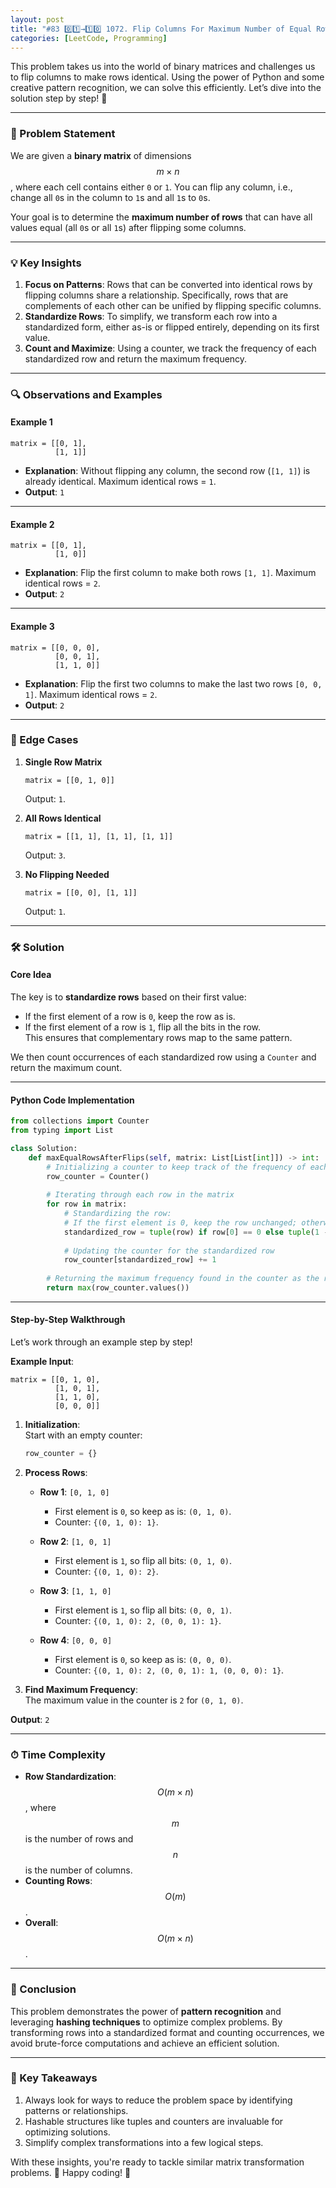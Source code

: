 ```yaml
---
layout: post  
title: "#83 0️⃣1️⃣→1️⃣0️⃣ 1072. Flip Columns For Maximum Number of Equal Rows 🧠🚀"  
categories: [LeetCode, Programming]  
---
```


This problem takes us into the world of binary matrices and challenges us to flip columns to make rows identical. Using the power of Python and some creative pattern recognition, we can solve this efficiently. Let’s dive into the solution step by step! 🌟  

---

### 📝 Problem Statement  

We are given a **binary matrix** of dimensions $$ m \times n $$, where each cell contains either `0` or `1`. You can flip any column, i.e., change all `0`s in the column to `1`s and all `1`s to `0`s.  

Your goal is to determine the **maximum number of rows** that can have all values equal (all `0`s or all `1`s) after flipping some columns.  

---

### 💡 Key Insights  

1. **Focus on Patterns**: Rows that can be converted into identical rows by flipping columns share a relationship. Specifically, rows that are complements of each other can be unified by flipping specific columns.  
2. **Standardize Rows**: To simplify, we transform each row into a standardized form, either as-is or flipped entirely, depending on its first value.  
3. **Count and Maximize**: Using a counter, we track the frequency of each standardized row and return the maximum frequency.  

---

### 🔍 Observations and Examples  

#### Example 1  
```plaintext
matrix = [[0, 1], 
          [1, 1]]
```  
- **Explanation**: Without flipping any column, the second row (`[1, 1]`) is already identical. Maximum identical rows = `1`.  
- **Output**: `1`  

---

#### Example 2  
```plaintext
matrix = [[0, 1], 
          [1, 0]]
```  
- **Explanation**: Flip the first column to make both rows `[1, 1]`. Maximum identical rows = `2`.  
- **Output**: `2`  

---

#### Example 3  
```plaintext
matrix = [[0, 0, 0], 
          [0, 0, 1], 
          [1, 1, 0]]
```  
- **Explanation**: Flip the first two columns to make the last two rows `[0, 0, 1]`. Maximum identical rows = `2`.  
- **Output**: `2`  

---

### 🧪 Edge Cases  

1. **Single Row Matrix**  
   ```plaintext
   matrix = [[0, 1, 0]]
   ```  
   Output: `1`.  

2. **All Rows Identical**  
   ```plaintext
   matrix = [[1, 1], [1, 1], [1, 1]]
   ```  
   Output: `3`.  

3. **No Flipping Needed**  
   ```plaintext
   matrix = [[0, 0], [1, 1]]
   ```  
   Output: `1`.  

---

### 🛠️ Solution  

#### **Core Idea**  
The key is to **standardize rows** based on their first value:  
- If the first element of a row is `0`, keep the row as is.  
- If the first element of a row is `1`, flip all the bits in the row.  
This ensures that complementary rows map to the same pattern.

We then count occurrences of each standardized row using a `Counter` and return the maximum count.  

---

#### **Python Code Implementation**  

```python
from collections import Counter
from typing import List

class Solution:
    def maxEqualRowsAfterFlips(self, matrix: List[List[int]]) -> int:
        # Initializing a counter to keep track of the frequency of each standardized row
        row_counter = Counter()
      
        # Iterating through each row in the matrix
        for row in matrix:
            # Standardizing the row:
            # If the first element is 0, keep the row unchanged; otherwise flip all bits
            standardized_row = tuple(row) if row[0] == 0 else tuple(1 - x for x in row)
          
            # Updating the counter for the standardized row
            row_counter[standardized_row] += 1
      
        # Returning the maximum frequency found in the counter as the result
        return max(row_counter.values())
```

---

#### **Step-by-Step Walkthrough**  

Let’s work through an example step by step!  

**Example Input**:  
```plaintext
matrix = [[0, 1, 0], 
          [1, 0, 1], 
          [1, 1, 0], 
          [0, 0, 0]]
```  

1. **Initialization**:  
   Start with an empty counter:  
   ```python
   row_counter = {}
   ```

2. **Process Rows**:  

   - **Row 1**: `[0, 1, 0]`  
     - First element is `0`, so keep as is: `(0, 1, 0)`.  
     - Counter: `{(0, 1, 0): 1}`.  

   - **Row 2**: `[1, 0, 1]`  
     - First element is `1`, so flip all bits: `(0, 1, 0)`.  
     - Counter: `{(0, 1, 0): 2}`.  

   - **Row 3**: `[1, 1, 0]`  
     - First element is `1`, so flip all bits: `(0, 0, 1)`.  
     - Counter: `{(0, 1, 0): 2, (0, 0, 1): 1}`.  

   - **Row 4**: `[0, 0, 0]`  
     - First element is `0`, so keep as is: `(0, 0, 0)`.  
     - Counter: `{(0, 1, 0): 2, (0, 0, 1): 1, (0, 0, 0): 1}`.  

3. **Find Maximum Frequency**:  
   The maximum value in the counter is `2` for `(0, 1, 0)`.  

**Output**: `2`  

---

### ⏱ Time Complexity  

- **Row Standardization**: $$ O(m \times n) $$, where $$ m $$ is the number of rows and $$ n $$ is the number of columns.  
- **Counting Rows**: $$ O(m) $$.  
- **Overall**: $$ O(m \times n) $$.  

---

### 🔑 Conclusion  

This problem demonstrates the power of **pattern recognition** and leveraging **hashing techniques** to optimize complex problems. By transforming rows into a standardized format and counting occurrences, we avoid brute-force computations and achieve an efficient solution.  

---

### 🎉 Key Takeaways  

1. Always look for ways to reduce the problem space by identifying patterns or relationships.  
2. Hashable structures like tuples and counters are invaluable for optimizing solutions.  
3. Simplify complex transformations into a few logical steps.  

With these insights, you're ready to tackle similar matrix transformation problems. 🚀 Happy coding! 🌟

